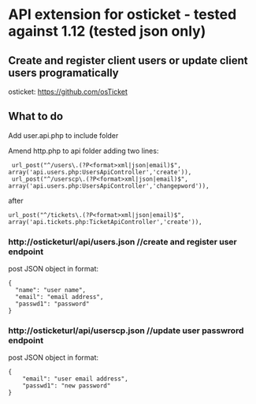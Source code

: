 # API extension for osticket - tested against 1.12 (tested json only)
## Create and register client users or update client users programatically

osticket: https://github.com/osTicket


## What to do
Add user.api.php to include folder

Amend http.php to api folder adding two lines:
```
 url_post("^/users\.(?P<format>xml|json|email)$", array('api.users.php:UsersApiController','create')),
 url_post("^/userscp\.(?P<format>xml|json|email)$", array('api.users.php:UsersApiController','changepword')),
```
after
```
url_post("^/tickets\.(?P<format>xml|json|email)$", array('api.tickets.php:TicketApiController','create')),
```

### http://osticketurl/api/users.json //create and register user endpoint
post JSON object in format:
```
{
  "name": "user name",
  "email": "email address",
  "passwd1": "password"
}
```

### http://osticketurl/api/userscp.json //update user passwrord endpoint
post JSON object in format:
```
{
	"email": "user email address",
	"passwd1": "new password"
}
```
